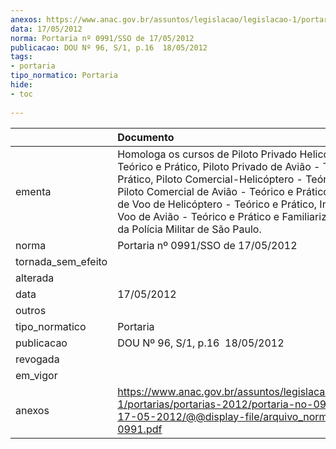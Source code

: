 ```yaml
---
anexos: https://www.anac.gov.br/assuntos/legislacao/legislacao-1/portarias/portarias-2012/portaria-no-0991-sso-de-17-05-2012/@@display-file/arquivo_norma/PA2012-0991.pdf
data: 17/05/2012
norma: Portaria nº 0991/SSO de 17/05/2012
publicacao: DOU Nº 96, S/1, p.16  18/05/2012
tags:
- portaria
tipo_normatico: Portaria
hide: 
- toc 
 
---
```


|                    | Documento                                                                                                                                                                                                                                                                                                                                                                       |
|:-------------------|:--------------------------------------------------------------------------------------------------------------------------------------------------------------------------------------------------------------------------------------------------------------------------------------------------------------------------------------------------------------------------------|
| ementa             | Homologa os cursos de Piloto Privado Helicóptero - Teórico e Prático, Piloto Privado de Avião - Teórico e Prático, Piloto Comercial-Helicóptero - Teórico e Prático, Piloto Comercial de Avião - Teórico e Prático,  Instrutor de Voo de Helicóptero - Teórico e Prático, Instrutor de Voo de Avião - Teórico e Prático e Familiarização AS50, da Polícia Militar de São Paulo. |
| norma              | Portaria nº 0991/SSO de 17/05/2012                                                                                                                                                                                                                                                                                                                                              |
| tornada_sem_efeito |                                                                                                                                                                                                                                                                                                                                                                                 |
| alterada           |                                                                                                                                                                                                                                                                                                                                                                                 |
| data               | 17/05/2012                                                                                                                                                                                                                                                                                                                                                                      |
| outros             |                                                                                                                                                                                                                                                                                                                                                                                 |
| tipo_normatico     | Portaria                                                                                                                                                                                                                                                                                                                                                                        |
| publicacao         | DOU Nº 96, S/1, p.16  18/05/2012                                                                                                                                                                                                                                                                                                                                                |
| revogada           |                                                                                                                                                                                                                                                                                                                                                                                 |
| em_vigor           |                                                                                                                                                                                                                                                                                                                                                                                 |
| anexos             | https://www.anac.gov.br/assuntos/legislacao/legislacao-1/portarias/portarias-2012/portaria-no-0991-sso-de-17-05-2012/@@display-file/arquivo_norma/PA2012-0991.pdf                                                                                                                                                                                                               |
